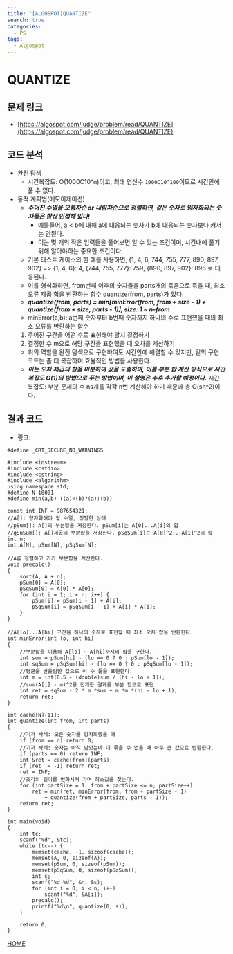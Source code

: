 ```yaml
---
title: "[ALGOSPOT]QUANTIZE"
search: true
categories:
  - PS
tags:
  - Algospot
---
```


# QUANTIZE

## 문제 링크
- [https://algospot.com/judge/problem/read/QUANTIZE](https://algospot.com/judge/problem/read/QUANTIZE)

## 코드 분석
- 완전 탐색
  - 시간복잡도: O(1000C10^n)이고, 최대 연산수 ```1000C10^100```이므로 시간안에 풀 수 없다.
- 동적 계획법(메모이제이션)
  - ___주어진 수열을 오름차순 or 내림차순으로 정렬하면, 같은 숫자로 양자화되는 숫자들은 항상 인접해 있다!___
    - 예를들어, a < b에 대해 a에 대응되는 숫자가 b에 대응되는 숫자보다 커서는 안된다.
    - 이는 몇 개의 작은 입력들을 풀어보면 알 수 있는 조건이며, 시간내에 풀기 위해 알아야하는 중요한 조건이다.
  - 기본 테스트 케이스의 한 예를 사용하면, {1, 4, 6, 744, 755, 777, 890, 897, 902} => {1, 4, 6}: 4, {744, 755, 777}: 759, {890, 897, 902}: 896 로 대응된다.
  - 이를 형식화하면, from번째 이후의 숫자들을 parts개의 묶음으로 묶을 때, 최소 오류 제곱 합을 반환하는 함수 quantize(from, parts)가 있다.
  - ___quantize(from, parts) = min[minError(from, from + size - 1) + quantize(from + size, parts - 1)], size: 1 ~ n-from___
  - minError(a,b): a번째 숫자부터 b번째 숫자까지 하나의 수로 표현했을 때의 최소 오류를 반환하는 함수
  1. 주어진 구간을 어떤 수로 표현해야 할지 결정하기
  2. 결정한 수 m으로 해당 구간을 표현했을 때 오차를 계산하기
    - 위의 역할을 완전 탐색으로 구현하여도 시간안에 해결할 수 있지만, 밑의 구현 코드는 좀 더 복잡하며 효율적인 방법을 사용한다.
    - ___이는 오차 제곱의 합을 미분하여 값을 도출하며, 이를 부분 합 계산 방식으로 시간복잡도 O(1)의 방법으로 푸는 방법이며, 이 설명은 추후 추가할 예정이다.___
  시간복잡도: 부분 문제의 수 ns개를 각각 n번 계산해야 하기 때문에 총 O(sn^2)이다.

## 결과 코드
- 링크:
```
#define _CRT_SECURE_NO_WARNINGS

#include <iostream>
#include <cstdio>
#include <cstring>
#include <algorithm>
using namespace std;
#define N 10001
#define min(a,b) ((a)<(b)?(a):(b))

const int INF = 987654321;
//A[]: 양자화해야 할 수열, 정렬한 상태
//pSum[]: A[]의 부분합을 저장한다. pSum[i]는 A[0]...A[i]의 합
//qSuSum[]: A[]제곱의 부분합을 저장한다. pSqSum[i]는 A[0]^2...A[i]^2의 합
int n;
int A[N], pSum[N], pSqSum[N];

//A를 정렬하고 가가 부분합을 계산한다.
void precalc()
{
	sort(A, A + n);
	pSum[0] = A[0];
	pSqSum[0] = A[0] * A[0];
	for (int i = 1; i < n; i++) {
		pSum[i] = pSum[i - 1] + A[i];
		pSqSum[i] = pSqSum[i - 1] + A[i] * A[i];
	}
}

//A[lo]...A[hi] 구간을 하나의 숫자로 표현할 때 최소 오차 합을 반환한다.
int minError(int lo, int hi)
{
	//부분합을 이용해 A[lo] ~ A[hi]까지의 합을 구한다.
	int sum = pSum[hi] - (lo == 0 ? 0 : pSum[lo - 1]);
	int sqSum = pSqSum[hi] - (lo == 0 ? 0 : pSqSum[lo - 1]);
	//평균을 반올림한 값으로 이 수 들을 표현한다.
	int m = int(0.5 + (double)sum / (hi - lo + 1));
	//sum(A[i] - m)^2를 전개한 결과를 부분 합으로 표현
	int ret = sqSum - 2 * m *sum + m *m *(hi - lo + 1);
	return ret;
}

int cache[N][11];
int quantize(int from, int parts)
{
	//기저 사례: 모든 숫자들 양자화했을 떄
	if (from == n) return 0;
	//기저 사례: 숫자는 아직 남았는데 더 묶을 수 없을 때 아주 큰 값으르 반환한다.
	if (parts == 0) return INF;
	int &ret = cache[from][parts];
	if (ret != -1) return ret;
	ret = INF;
	//조각의 길이를 변화시켜 가며 최소값을 찾는다.
	for (int partSize = 1; from + partSize <= n; partSize++)
		ret = min(ret, minError(from, from + partSize - 1)
			+ quantize(from + partSize, parts - 1));
	return ret;
}

int main(void)
{
	int tc;
	scanf("%d", &tc);
	while (tc--) {
		memset(cache, -1, sizeof(cache));
		memset(A, 0, sizeof(A));
		memset(pSum, 0, sizeof(pSum));
		memset(pSqSum, 0, sizeof(pSqSum));
		int s;
		scanf("%d %d", &n, &s);
		for (int i = 0; i < n; i++)
			scanf("%d", &A[i]);
		precalc();
		printf("%d\n", quantize(0, s));
	}

	return 0;
}
```

[HOME](https://codemcd.github.io/)
